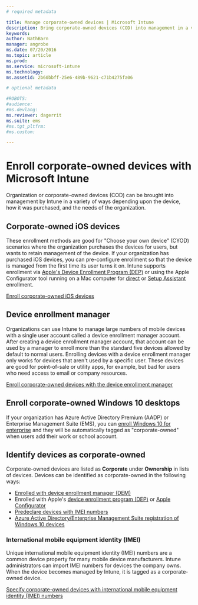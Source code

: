 ```yaml
---
# required metadata

title: Manage corporate-owned devices | Microsoft Intune
description: Bring corporate-owned devices (COD) into management in a variety of ways depending upon the device, how it was purchased, and organization needs.
keywords:
author: NathBarn
manager: angrobe
ms.date: 07/20/2016
ms.topic: article
ms.prod:
ms.service: microsoft-intune
ms.technology:
ms.assetid: 2b60bbff-25e6-489b-9621-c71b4275fa06

# optional metadata

#ROBOTS:
#audience:
#ms.devlang:
ms.reviewer: dagerrit
ms.suite: ems
#ms.tgt_pltfrm:
#ms.custom:

---
```


# Enroll corporate-owned devices with Microsoft Intune
Organization or corporate-owned devices (COD) can be brought into management by Intune in a variety of ways depending upon the device, how it was purchased, and the needs of the organization.

## Corporate-owned iOS devices
These enrollment methods are good for "Choose your own device" (CYOD) scenarios where the organization purchases the devices for users, but wants to retain management of the device. If your organization has purchased iOS devices, you can pre-configure enrollment so that the device is managed from the first time its user turns it on. Intune supports enrollment via [Apple's Device Enrollment Program (DEP)](ios-device-enrollment-program-in-microsoft-intune.md) or using the Apple Configurator tool running on a Mac computer for [direct](ios-direct-enrollment-in-microsoft-intune.md) or [Setup Assistant](ios-setup-assistant-enrollment-in-microsoft-intune.md) enrollment.

[Enroll corporate-owned iOS devices](enroll-corporate-owned-ios-devices-in-microsoft-intune.md)

## Device enrollment manager
Organizations can use Intune to manage large numbers of mobile devices with a single user account called a device enrollment manager account. After creating a device enrollment manager account, that account can be used by a manager to enroll more than the standard five devices allowed by default to normal users. Enrolling devices with a device enrollment manager only works for devices that aren't used by a specific user. These devices are good for point-of-sale or utility apps, for example, but bad for users who need access to email or company resources.

[Enroll corporate-owned devices with the device enrollment manager](enroll-corporate-owned-devices-with-the-device-enrollment-manager-in-microsoft-intune.md)

## Enroll corporate-owned Windows 10 desktops

If your organization has Azure Active Directory Premium (AADP) or Enterprise Management Suite (EMS), you can [enroll Windows 10 for enterprise](https://docs.microsoft.com/active-directory/active-directory-azureadjoin-windows10-devices-overview) and they will be automatically tagged as "corporate-owned" when users add their work or school account.

## Identify devices as corporate-owned

Corporate-owned devices are listed as **Corporate**  under **Ownership** in lists of devices. Devices can be identified as corporate-owned in the following ways:

 - [Enrolled with device enrollment manager (DEM)](enroll-corporate-owned-devices-with-the-device-enrollment-manager-in-microsoft-intune.md)
 - Enrolled with Apple's [device enrollment program (DEP)](ios-device-enrollment-program-in-microsoft-intune.md)  or [Apple Configurator](ios-setup-assistant-enrollment-in-microsoft-intune.md)
 - [Predeclare devices with IMEI numbers](specify-corporate-owned-devices-with-international-mobile-equipment-identity-imei-numbers.md)
 - [Azure Active Directory/Enterprise Management Suite registration of Windows 10 devices](https://docs.microsoft.com/active-directory/active-directory-azureadjoin-windows10-devices-overview)

### International mobile equipment identity (IMEI)

Unique international mobile equipment identity (IMEI) numbers are a common device property for many mobile device manufacturers. Intune administrators can import IMEI numbers for devices the company owns. When the device becomes managed by Intune, it is tagged as a corporate-owned device.

[Specify corporate-owned devices with international mobile equipment identity (IMEI) numbers](specify-corporate-owned-devices-with-international-mobile-equipment-identity-imei-numbers.md)
